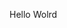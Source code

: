 Hello Wolrd

















































































































































































































































































































































































































































































































































































































































































































































































































































































































































































































































































































































































































































































































































































































































































































































































































































































































































































































































































































































































































































































































































































